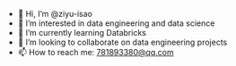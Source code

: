 - 👋 Hi, I’m @ziyu-isao
- 👀 I’m interested in data engineering and data science
- 🌱 I’m currently learning Databricks
- 💞️ I’m looking to collaborate on data engineering projects
- 📫 How to reach me: 781893380@qq.com

<!---
ziyu-isao/ziyu-isao is a ✨ special ✨ repository because its `README.md` (this file) appears on your GitHub profile.
You can click the Preview link to take a look at your changes.
--->
